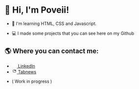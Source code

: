 # 👋 Hi, I'm Poveii!

- 🌱 I'm learning HTML, CSS and Javascript.

- 💻 I made some projects that you can see here on my Github

## 🌎 Where you can contact me:

- <a href="https://www.linkedin.com/in/poveii/" target="_blank" rel="noreferrer noopener">
    <img src="https://cdn.jsdelivr.net/gh/devicons/devicon/icons/linkedin/linkedin-original.svg" style="width: 16px; height: 16px" /> 
    LinkedIn
  </a>

- <a href="https://www.tabnews.com.br/Poveii" target="_blank" rel="noreferrer noopener">
    <img src="https://raw.githubusercontent.com/filipedeschamps/tabnews.com.br/main/public/brand/light-filled.svg?token=GHSAT0AAAAAABVXTCIOIQW6YSEGWEQH4FQKYWZ7I3Q" style="width: 16px; height: 16px" /> 
    Tabnews
  </a>

- ( Work in progress )
